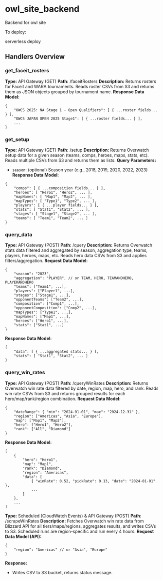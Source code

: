 # owl_site_backend
Backend for owl site


To deploy:

serverless deploy

## Handlers Overview

### get_faceit_rosters
**Type:** API Gateway (GET)
**Path:** /faceitRosters
**Description:**
Returns rosters for Faceit and WARA tournaments. Reads roster CSVs from S3 and returns them as JSON objects grouped by tournament name.
**Response Data Model:**
```
{
	"OWCS 2025: NA Stage 1 - Open Qualifiers": [ { ...roster fields... } ],
	"OWCS JAPAN OPEN 2025 Stage1": [ { ...roster fields... } ],
	...
}
```

### get_setup
**Type:** API Gateway (GET)
**Path:** /setup
**Description:**
Returns Overwatch setup data for a given season (teams, comps, heroes, maps, stats, etc). Reads multiple CSVs from S3 and returns them as lists.
**Query Parameters:**
- `season`: (optional) Season year (e.g., 2018, 2019, 2020, 2022, 2023)
**Response Data Model:**
```
{
	"comps": [ { ...composition fields... } ],
	"heroes": [ "Hero1", "Hero2", ... ],
	"mapNames": [ "Map1", "Map2", ... ],
	"mapTypes": [ "Type1", "Type2", ... ],
	"players": [ { ...player fields... } ],
	"stats": [ "Stat1", "Stat2", ... ],
	"stages": [ "Stage1", "Stage2", ... ],
	"teams": [ "Team1", "Team2", ... ]
}
```

### query_data
**Type:** API Gateway (POST)
**Path:** /query
**Description:**
Returns Overwatch stats data filtered and aggregated by season, aggregation type, teams, players, heroes, maps, etc. Reads hero data CSVs from S3 and applies filters/aggregation.
**Request Data Model:**
```
{
	"season": "2023",
	"aggregation": "PLAYER", // or TEAM, HERO, TEAMANDHERO, PLAYERANDHERO
	"teams": ["Team1", ...],
	"players": ["Player1", ...],
	"stages": ["Stage1", ...],
	"opponentTeams": ["Team2", ...],
	"composition": ["Comp1", ...],
	"opponentComposition": ["Comp2", ...],
	"mapTypes": ["Type1", ...],
	"mapNames": ["Map1", ...],
	"heroes": ["Hero1", ...],
	"stats": ["Stat1", ...]
}
```
**Response Data Model:**
```
{
	"data": [ { ...aggregated stats... } ],
	"stats": [ "Stat1", "Stat2", ... ]
}
```

### query_win_rates
**Type:** API Gateway (POST)
**Path:** /queryWinRates
**Description:**
Returns Overwatch win rate data filtered by date, region, map, hero, and rank. Reads win rate CSVs from S3 and returns grouped results for each hero/map/rank/region combination.
**Request Data Model:**
```
{
	"dateRange": { "min": "2024-01-01", "max": "2024-12-31" },
	"region": ["Americas", "Asia", "Europe"],
	"map": ["Map1", "Map2"],
	"hero": ["Hero1", "Hero2"],
	"rank": ["All", "Diamond"]
}
```
**Response Data Model:**
```
[
	{
		"hero": "Hero1",
		"map": "Map1",
		"rank": "Diamond",
		"region": "Americas",
		"data": [
			{ "winRate": 0.52, "pickRate": 0.13, "date": "2024-01-01" },
			...
		]
	},
	...
]
```
**Type:** Scheduled (CloudWatch Events) & API Gateway (POST)
**Path:** /scrapeWinRates
**Description:**
Fetches Overwatch win rate data from Blizzard API for all tiers/maps/regions, aggregates results, and writes CSVs to S3. Scheduled runs are region-specific and run every 4 hours.
**Request Data Model (API):**
```
{
	"region": "Americas" // or "Asia", "Europe"
}
```
**Response:**
- Writes CSV to S3 bucket, returns status message.